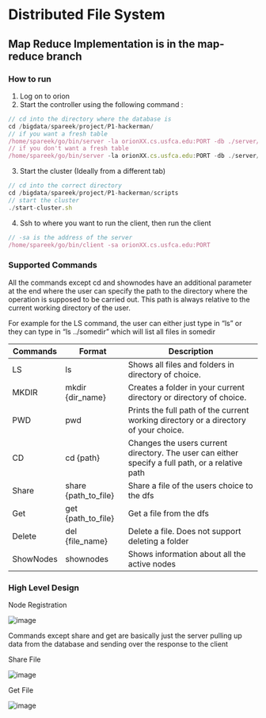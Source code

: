 # Distributed File System

## Map Reduce Implementation is in the map-reduce branch

### How to run

1. Log on to orion
2. Start the controller using the following command :

```jsx
// cd into the directory where the database is
cd /bigdata/spareek/project/P1-hackerman/
// if you want a fresh table
/home/spareek/go/bin/server -la orionXX.cs.usfca.edu:PORT -db ./server/db.db -freshTable true
// if you don't want a fresh table
/home/spareek/go/bin/server -la orionXX.cs.usfca.edu:PORT -db ./server/db.db -freshTable true
```

3. Start the cluster (Ideally from a different tab)

```jsx
// cd into the correct directory
cd /bigdata/spareek/project/P1-hackerman/scripts
// start the cluster
./start-cluster.sh
```

4. Ssh to where you want to run the client, then run the client

```jsx
// -sa is the address of the server
/home/spareek/go/bin/client -sa orionXX.cs.usfca.edu:PORT
```

### Supported Commands

All the commands except cd and shownodes have an additional parameter at the end where the user can specify the path to the directory where the operation is supposed to be carried out. This path is always relative to the current working directory of the user.

For example for the LS command, the user can either just type in “ls” or they can type in     “ls ../somedir” which will list all files in somedir

| Commands | Format | Description |
| --- | --- | --- |
| LS | ls | Shows all files and folders in directory of choice. |
| MKDIR | mkdir {dir_name} | Creates a folder in your current directory or directory of choice.  |
| PWD | pwd | Prints the full path of the current working directory or a directory of your choice. |
| CD | cd {path} | Changes the users current directory. The user can either specify a full path, or a relative path |
| Share | share {path_to_file} | Share a file of the users choice to the dfs |
| Get | get {path_to_file} | Get a file from the dfs  |
| Delete | del {file_name} | Delete a file. Does not support deleting a folder |
| ShowNodes | shownodes | Shows information about all the active nodes |

### High Level Design

Node Registration

![image](https://user-images.githubusercontent.com/48670085/197638069-702fa22d-dda7-4391-8b04-d658d90dbbec.png)


Commands except share and get are basically just the server pulling up data from the database and sending over the response to the client

Share File

![image](https://user-images.githubusercontent.com/48670085/197638116-e2871b08-f04d-4ede-bb95-a43fda583d7b.png)


Get File

![image](https://user-images.githubusercontent.com/48670085/197638152-81d4fa99-0132-43f4-95b6-0dbdc864fb5d.png)

